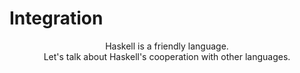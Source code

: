 Integration
=========== 

<p align="center">Haskell is a friendly language.<br/>Let's talk about Haskell's cooperation with other languages.</p>

